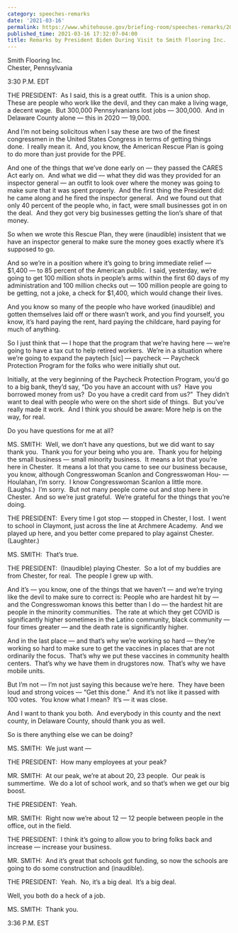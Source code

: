 ```yaml
---
category: speeches-remarks
date: '2021-03-16'
permalink: https://www.whitehouse.gov/briefing-room/speeches-remarks/2021/03/16/remarks-by-president-biden-during-visit-to-smith-flooring-inc/
published_time: 2021-03-16 17:32:07-04:00
title: Remarks by President Biden During Visit to Smith Flooring Inc.
---
```

 
Smith Flooring Inc.  
Chester, Pennsylvania 

3:30 P.M. EDT  
  
THE PRESIDENT:  As I said, this is a great outfit.  This is a union
shop.  These are people who work like the devil, and they can make a
living wage, a decent wage.  But 300,000 Pennsylvanians lost jobs —
300,000.  And in Delaware County alone — this in 2020 — 19,000.  
  
And I’m not being solicitous when I say these are two of the finest
congressmen in the United States Congress in terms of getting things
done.  I really mean it.  And, you know, the American Rescue Plan is
going to do more than just provide for the PPE.   
  
And one of the things that we’ve done early on — they passed the CARES
Act early on.  And what we did — what they did was they provided for an
inspector general — an outfit to look over where the money was going to
make sure that it was spent properly.  And the first thing the President
did: he came along and he fired the inspector general.  And we found out
that only 40 percent of the people who, in fact, were small businesses
got in on the deal.  And they got very big businesses getting the lion’s
share of that money.  
  
So when we wrote this Rescue Plan, they were (inaudible) insistent that
we have an inspector general to make sure the money goes exactly where
it’s supposed to go.  
  
And so we’re in a position where it’s going to bring immediate relief —
$1,400 — to 85 percent of the American public.  I said, yesterday, we’re
going to get 100 million shots in people’s arms within the first 60 days
of my administration and 100 million checks out — 100 million people are
going to be getting, not a joke, a check for $1,400, which would change
their lives.  
  
And you know so many of the people who have worked (inaudible) and
gotten themselves laid off or there wasn’t work, and you find yourself,
you know, it’s hard paying the rent, hard paying the childcare, hard
paying for much of anything.   
  
So I just think that — I hope that the program that we’re having here —
we’re going to have a tax cut to help retired workers.  We’re in a
situation where we’re going to expand the paytech \[sic\] — paycheck —
Paycheck Protection Program for the folks who were initially shut out.  
  
Initially, at the very beginning of the Paycheck Protection Program,
you’d go to a big bank, they’d say, “Do you have an account with us? 
Have you borrowed money from us?  Do you have a credit card from us?” 
They didn’t want to deal with people who were on the short side of
things.  But you’ve really made it work.  And I think you should be
aware: More help is on the way, for real.   
  
Do you have questions for me at all?   
  
MS. SMITH:  Well, we don’t have any questions, but we did want to say
thank you.  Thank you for your being who you are.  Thank you for helping
the small business — small minority business.  It means a lot that
you’re here in Chester.  It means a lot that you came to see our
business because, you know, although Congresswoman Scanlon and
Congresswoman Hou- — Houlahan, I’m sorry.  I know Congresswoman Scanlon
a little more.  (Laughs.)  I’m sorry.  But not many people come out and
stop here in Chester.  And so we’re just grateful.  We’re grateful for
the things that you’re doing.  
  
THE PRESIDENT:  Every time I got stop — stopped in Chester, I lost.  I
went to school in Claymont, just across the line at Archmere Academy. 
And we played up here, and you better come prepared to play against
Chester.   (Laughter.)   
  
MS. SMITH:  That’s true.   
  
THE PRESIDENT:  (Inaudible) playing Chester.  So a lot of my buddies are
from Chester, for real.  The people I grew up with.   
  
And it’s — you know, one of the things that we haven’t — and we’re
trying like the devil to make sure to correct is: People who are hardest
hit by — and the Congresswoman knows this better than I do — the hardest
hit are people in the minority communities.  The rate at which they get
COVID is significantly higher sometimes in the Latino community, black
community — four times greater — and the death rate is significantly
higher.  
  
And in the last place — and that’s why we’re working so hard — they’re
working so hard to make sure to get the vaccines in places that are not
ordinarily the focus.  That’s why we put these vaccines in community
health centers.  That’s why we have them in drugstores now.  That’s why
we have mobile units.   
  
But I’m not — I’m not just saying this because we’re here.  They have
been loud and strong voices — “Get this done.”  And it’s not like it
passed with 100 votes.  You know what I mean?  It’s — it was close.   
  
And I want to thank you both.  And everybody in this county and the next
county, in Delaware County, should thank you as well.   
  
So is there anything else we can be doing?  
  
MS. SMITH:  We just want —  
  
THE PRESIDENT:  How many employees at your peak?  
  
MR. SMITH:  At our peak, we’re at about 20, 23 people.  Our peak is
summertime.  We do a lot of school work, and so that’s when we get our
big boost.  
  
THE PRESIDENT:  Yeah.  
  
MR. SMITH:  Right now we’re about 12 — 12 people between people in the
office, out in the field.   
  
THE PRESIDENT:  I think it’s going to allow you to bring folks back and
increase — increase your business.  
  
MR. SMITH:  And it’s great that schools got funding, so now the schools
are going to do some construction and (inaudible).  
  
THE PRESIDENT:  Yeah.  No, it’s a big deal.  It’s a big deal.  
  
Well, you both do a heck of a job.   
  
MS. SMITH:  Thank you.  
  
3:36 P.M. EST
